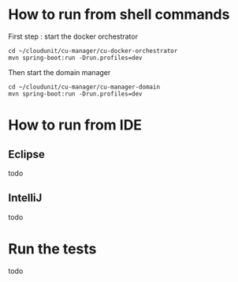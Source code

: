 # How to run from shell commands

First step : start the docker orchestrator

```
cd ~/cloudunit/cu-manager/cu-docker-orchestrator
mvn spring-boot:run -Drun.profiles=dev
```

Then start the domain manager

```
cd ~/cloudunit/cu-manager/cu-manager-domain
mvn spring-boot:run -Drun.profiles=dev
```

# How to run from IDE

## Eclipse

todo

## IntelliJ

todo

# Run the tests

todo